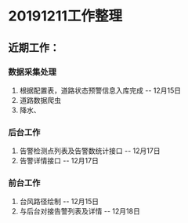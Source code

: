 # 20191211工作整理
## 近期工作：

### 数据采集处理
1.  根据配置表，道路状态预警信息入库完成  --  12月15日
2.  道路数据爬虫 
3.  降水、

### 后台工作
1. 告警检测点列表及告警数统计接口  -- 12月17日
2. 告警详情接口  -- 12月17日

### 前台工作
1. 台风路径绘制  -- 12月15日
2. 与后台对接告警列表及详情   -- 12月18日
